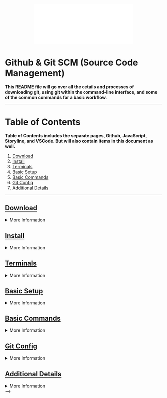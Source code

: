 <p align="center"><img src="../images/ddinc-logo-white.svg" style="width: 33vw"></p>

# Github & Git SCM (Source Code Management)
	
**This README file will go over all the details and processes of downloading git, using git within the command-line interface, and some of the common commands for a basic workflow.**
	
----
	
# Table of Contents
	
**Table of Contents includes the separate pages, Github, JavaScript, Storyline, and VSCode. But will also contain items in this document as well.**
	
1. [Download](#download)
2. [Install](#install)
3. [Terminals](#terminals)
4. [Basic Setup](#basic-setup)
5. [Basic Commands](#basic-commands)
6. [Git Config](#gitconfig)
7. [Additional Details](#details) <!-- Include .gitignore files -->
	
---

[//]: # (Start Downloads Section)
## <u>Download <a name="download"></a></u>
<details>

<summary>More Information</summary>
Download Git SCM and then proceed to the install section to get it installed properly if you do not know how to install Git SCM.

<button class="btn" style="background: #0055"><a href="https://git-scm.com/download/win">Download Git SCM</a></button>

</details>

[//]: # (Start Install Section)
## <u>Install <a name="download"></a></u>
<details>
<summary>More Information</summary>

</details>

[//]: # (Start Terminals Section)
## <u>Terminals <a name="download"></a></u>
<details>
<summary>More Information</summary>

</details>

[//]: # (Start Basic Setup Section)
## <u>Basic Setup<a name="download"></a></u>
<details>
<summary>More Information</summary>

</details>

[//]: # (Start Basic Commands Sections)
## <u>Basic Commands<a name="download"></a></u>
<details>
<summary>More Information</summary>

</details>

[//]: # (Start Git Config Section)
## <u>Git Config<a name="download"></a></u>
<details>
<summary>More Information</summary>

</details>

[//]: # (Start Additional Details Section)
## <u>Additional Details<a name="download"></a></u>
<details>
<summary>More Information</summary>

</details>
-->